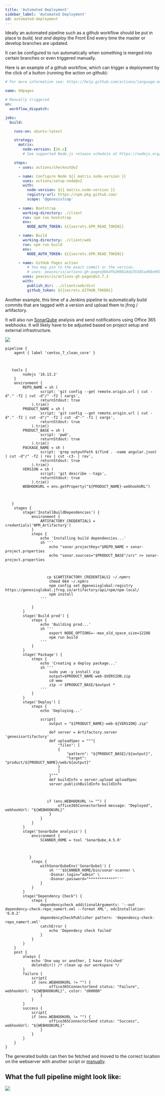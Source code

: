 ```yaml
---
title: 'Automated Deployment'
sidebar_label: 'Automated Deployment'
id: automated-deployment
---
```


Ideally an automated pipeline such as a github workflow should be put in place to *build, test and deploy* the Front End every time the master or develop branches are updated.

It can be configured to run automatically when something is merged into certain branches or even triggered manually.

<!-- TODO: add an example that's more suitable for external clients, this one is likely only useful to our internal client app devs -->

Here is an example of a github workflow, which can trigger a deployment by the click of a button (running the action on github):

```yml
# For more information see: https://help.github.com/actions/language-and-framework-guides/using-nodejs-with-github-actions

name: GHpages

# Manually triggered
on:
  workflow_dispatch:

jobs:
  build:

    runs-on: ubuntu-latest

    strategy:
      matrix:
        node-version: [16.x]
        # See supported Node.js release schedule at https://nodejs.org/en/about/releases/

    steps:
      - uses: actions/checkout@v2

      - name: Configure Node ${{ matrix.node-version }}
        uses: actions/setup-node@v2
        with:
          node-version: ${{ matrix.node-version }}
          registry-url: https://npm.pkg.github.com/
          scope: '@genesislcap'
          
      - name: Bootstrap
        working-directory: ./client
        run: npm run bootstrap
        env:
          NODE_AUTH_TOKEN: ${{secrets.GPR_READ_TOKEN}}

      - name: Build
        working-directory: ./client/web
        run: npm run build
        env:
          NODE_AUTH_TOKEN: ${{secrets.GPR_READ_TOKEN}}

      - name: GitHub Pages action
          # You may pin to the exact commit or the version.
          # uses: peaceiris/actions-gh-pages@bbdfb200618d235585ad98e965f4aafc39b4c501
        uses: peaceiris/actions-gh-pages@v3.7.3
        with:
          publish_dir: ../client/web/dist
          github_token: ${{secrets.GITHUB_TOKEN}}
```


Another example, this time of a Jenkins pipeline to automatically build commits that are tagged with a version and upload them to jfrog / artifactory. 

It will also run [SonarQube](https://www.sonarqube.org/) analysis and send notifications using Office 365 webhooks. It will likely have to be adjusted based on project setup and external infrastructure.

![](/img/jenkins-pipeline.png)

```
pipeline {
    agent { label 'centos_7_clean_core' }



   tools {
        nodejs '16.13.2'
    }
    environment {
        REPO_NAME = sh (
                script: 'git config --get remote.origin.url | cut -d"." -f2 | cut -d"/" -f2 | xargs',
                returnStdout: true
            ).trim()
        PRODUCT_NAME = sh (
                script: 'git config --get remote.origin.url | cut -d"." -f2 | cut -d"/" -f2 | cut -d"-" -f1 | xargs',
                returnStdout: true
            ).trim()
        PRODUCT_BASE = sh (
                script: 'pwd',
                returnStdout: true
            ).trim()
        PACKAGE_NAME = sh (
                script: 'grep outputPath $(find . -name angular.json) | cut -d"/" -f2 | rev | cut -c3- | rev',
                returnStdout: true
            ).trim()
        VERSION = sh (
                script: 'git describe --tags',
                returnStdout: true
            ).trim()
        WEBHOOKURL = env.getProperty("${PRODUCT_NAME}-webhookURL")



   }
    stages {
        stage('InstallBuildDependencies') {
            environment {
                ARTIFACTORY_CREDENTIALS = credentials('NPM_Artifactory')
            }
            steps {
                echo 'Installing build dependencies...'    
                sh '''
                    echo "sonar.projectKey="$REPO_NAME > sonar-project.properties
                    echo "sonar.sources="$PRODUCT_BASE"/src" >> sonar-project.properties



                   cp ${ARTIFACTORY_CREDENTIALS} ~/.npmrc
                    chmod 664 ~/.npmrc
                    npm config set @genesisglobal:registry https://genesisglobal.jfrog.io/artifactory/api/npm/npm-local/
                    npm install
                '''
                
            }
        }
        stage('Build prod') {
            steps {
                echo 'Building prod...'
                sh '''
                    export NODE_OPTIONS=--max_old_space_size=12288
                    npm run build
                '''
            }
        }
        stage('Package') {
            steps {
                echo 'Creating a deploy package...'
                sh '''
                    sudo yum -y install zip            
                    output=$PRODUCT_NAME-web-$VERSION.zip
                    cd www
                    zip -r $PRODUCT_BASE/$output *
                '''
            }
        }        
        stage('Deploy') {
            steps {
                echo 'Deploying...'
                
                script{    
                    output = "${PRODUCT_NAME}-web-${VERSION}.zip"
                
                    def server = Artifactory.server 'genesisartifactory'
                    def uploadSpec = """{
                        "files": [
                        {
                            "pattern": "${PRODUCT_BASE}/${output}",
                            "target": "product/${PRODUCT_NAME}/web/${output}"
                        }
                        ]
                    }"""
                    def buildInfo = server.upload uploadSpec
                    server.publishBuildInfo buildInfo



                   if (env.WEBHOOKURL != "") {
                        office365ConnectorSend message: "Deployed", webhookUrl: "${WEBHOOKURL}"
                    }
                }
            }
        }
        stage('SonarQube analysis') {
            environment {
                SCANNER_HOME = tool 'SonarQube_4.5.0'



           }
            steps {
                withSonarQubeEnv('SonarQube1') {
                    sh '''$SCANNER_HOME/bin/sonar-scanner \
                    -Dsonar.login="admin" \
                    -Dsonar.password="************"'''
                }
            }
        }
        stage("Dependency Check") {
            steps {
                dependencycheck additionalArguments: '--out dependency-check-repo_namert.xml --format XML', odcInstallation: '6.0.2'
                dependencyCheckPublisher pattern: 'dependency-check-repo_namert.xml'
                catchError {
                    echo 'Dependecy check failed'
                }
            }
        }
    }
    post {
        always {
            echo 'One way or another, I have finished'
            deleteDir() /* clean up our workspace */
        }
        failure {
            script{
            if (env.WEBHOOKURL != "") {
                    office365ConnectorSend status: "Failure", webhookUrl: "${WEBHOOKURL}", color: "d00000"
                }
            }
        }
        success {
            script{
            if (env.WEBHOOKURL != "") {
                    office365ConnectorSend status: "Success", webhookUrl: "${WEBHOOKURL}"
                }
            }
        }
    }
}
```

The generated builds can then be fetched and moved to the correct location on the webserver with another script or [manually](/front-end/deploying/manual-deployment/).

## What the full pipeline might look like:

![](/img/build-pipeline.png)

<!-- Taken from here https://www.notion.so/genesisglobal/Current-Build-Pipeline-9c9fa95467a24e678ce7f56dbd2bfc87 but not sure if we want to show this diagram to external clients as it's mostly internal stuff including gem -->
